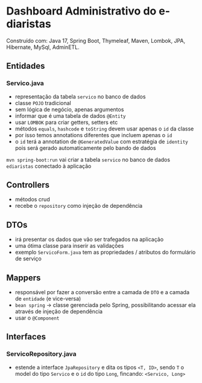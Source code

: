 # Dashboard Administrativo do e-diaristas

Construído com: Java 17, Spring Boot, Thymeleaf, Maven, Lombok, JPA, Hibernate, MySql, AdminETL.

## Entidades 

### Servico.java
- representação da tabela `servico` no banco de dados
- classe `POJO` tradicional
- sem lógica de negócio, apenas argumentos
- informar que é uma tabela de dados `@Entity`
- usar `LOMBOK` para criar getters, setters etc
- métodos `equals`, `hashcode` e `toString` devem usar apenas o `id` da classe
- por isso temos annotations diferentes que incluem apenas o `id`
- o `id` terá a annotation de `@GeneratedValue` com estratégia de `identity` pois será gerado automaticamente pelo bando de dados

`mvn spring-boot:run` vai criar a tabela `servico` no banco de dados `ediaristas` conectado à aplicação

## Controllers
- métodos crud
- recebe o `repository` como injeção de dependência

## DTOs
- irá presentar os dados que vão ser trafegados na aplicação
- uma ótima classe para inserir as validações
- exemplo `ServicoForm.java` tem as propriedades / atributos do formulário de serviço

## Mappers
- responsável por fazer a conversão entre a camada de `DTO` e a camada de `entidade` (e vice-versa)
- `bean spring` -> classe gerenciada pelo Spring, possibilitando acessar ela através de injeção de dependência
- usar o `@Component`

## Interfaces

### ServicoRepository.java
- estende a interface `JpaRepository` e dita os tipos `<T, ID>`, sendo `T` o model do tipo `Servico` e o `id` do tipo `Long`, fincando: `<Servico, Long>`

